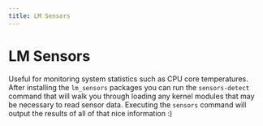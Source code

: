 ```yaml
---
title: LM Sensors
---
```


# LM Sensors

Useful for monitoring system statistics such as CPU core temperatures. After
installing the `lm_sensors` packages you can run the `sensors-detect` command
that will walk you through loading any kernel modules that may be necessary to
read sensor data. Executing the `sensors` command will output the results of
all of that nice information :)

